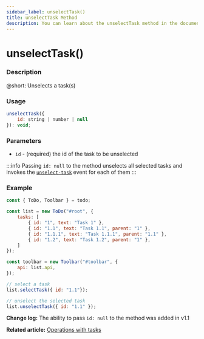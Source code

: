 ```yaml
---
sidebar_label: unselectTask()
title: unselectTask Method
description: You can learn about the unselectTask method in the documentation of the DHTMLX JavaScript To Do List library. Browse developer guides and API reference, try out code examples and live demos, and download a free 30-day evaluation version of DHTMLX To Do List.
---
```


# unselectTask()

### Description

@short: Unselects a task(s)

### Usage

~~~js
unselectTask({
    id: string | number | null
}): void;
~~~

### Parameters

- `id` - (required) the id of the task to be unselected

:::info
Passing `id: null` to the method unselects all selected tasks and invokes the [`unselect-task`](api/events/unselecttask_event.md) event for each of them
:::


### Example

~~~js {17,20}
const { ToDo, Toolbar } = todo;

const list = new ToDo("#root", {
	tasks: [
        { id: "1", text: "Task 1" },
		{ id: "1.1", text: "Task 1.1", parent: "1" },
        { id: "1.1.1", text: "Task 1.1.1", parent: "1.1" },
		{ id: "1.2", text: "Task 1.2", parent: "1" },
    ]
});

const toolbar = new Toolbar("#toolbar", {
	api: list.api,
});

// select a task
list.selectTask({ id: "1.1"});

// unselect the selected task
list.unselectTask({ id: "1.1" });
~~~

**Change log:** The ability to pass `id: null` to the method was added in v1.1

**Related article:** [Operations with tasks](guides/task_operations.md)